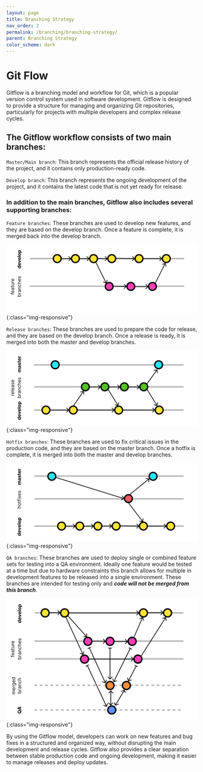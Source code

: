 ```yaml
---
layout: page
title: Branching Strategy
nav_order: 2
permalink: /branching/branching-strategy/
parent: Branching Strategy
color_scheme: dark
---
```

# Git Flow
Gitflow is a branching model and workflow for Git, which is a popular version control system used in software development. Gitflow is designed to provide a structure for managing and organizing Git repositories, particularly for projects with multiple developers and complex release cycles.

## The Gitflow workflow consists of two main branches:

`Master/Main branch`: This branch represents the official release history of the project, and it contains only production-ready code.

`Develop branch`: This branch represents the ongoing development of the project, and it contains the latest code that is not yet ready for release.

### In addition to the main branches, Gitflow also includes several supporting branches:

`Feature branches`: These branches are used to develop new features, and they are based on the develop branch. Once a feature is complete, it is merged back into the develop branch.

![Feature Branching](/assets/images/feature-branching-small.svg){:class="img-responsive"}

`Release branches`: These branches are used to prepare the code for release, and they are based on the develop branch. Once a release is ready, it is merged into both the master and develop branches.

![Release Branching](/assets/images/release-branching.svg){:class="img-responsive"}

`Hotfix branches`: These branches are used to fix critical issues in the production code, and they are based on the master branch. Once a hotfix is complete, it is merged into both the master and develop branches.

![Hotfix Branches](/assets/images/hotfixes.svg){:class="img-responsive"}

`QA branches`: These branches are used to deploy single or combined feature sets for testing into a QA environment. Ideally one feature would be tested at a time but due to hardware constraints this branch allows for multiple in development features to be released into a single environment. These branches are intended for testing only and ***code will not be merged from this branch***.

![QA Branches](/assets/images/qa-branching.svg){:class="img-responsive"}

By using the Gitflow model, developers can work on new features and bug fixes in a structured and organized way, without disrupting the main development and release cycles. Gitflow also provides a clear separation between stable production code and ongoing development, making it easier to manage releases and deploy updates.


